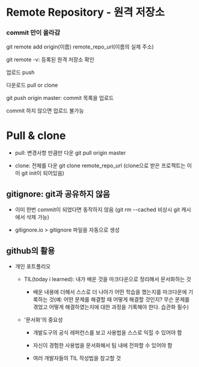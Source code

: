 # Remote Repository - 원격 저장소

### commit 만이 올라감

git remote add origin(이름) remote_repo_url(이름의 실제 주소)

git remote -v: 등록된 원격 저장소 확인

업로드 push

다운로드 pull or clone

git push origin master: commit 목록을 업로드

commit 하지 않으면 업로드 불가능

# Pull & clone

- pull: 변경사항 만큼만 다운 git pull origin master

- clone: 전체를 다운 git clone remote_repo_url (clone으로 받은 프로젝트는 이미 git init이 되어있음)

## gitignore: git과 공유하지 않음

- 이미 한번 commit이 되었다면 동작하지 않음 (git rm --cached 비상시 git 캐시에서 삭제 가능)

- gitignore.io > gitignore 파일을 자동으로 생성



## github의 활용

- 개인 포트폴리오
  
  - TIL(today i learned): 내가 배운 것을 마크다운으로 정리해서 문서화하는 것
    
    - 배운 내용에 더해서 스스로 더 나아가 어떤 학습을 했는지를 마크다운에 기록하는 것(예: 어떤 문제를 해결할 때 어떻게 해결할 것인지? 무슨 문제를 겪었고 어떻게 해결하였는지에 대한 과정을 기록해야 한다. 습관화 필수)
  
  - '문서화'의 중요성
    
    - 개발도구의 공식 레퍼런스를 보고 사용법을 스스로 익힐 수 있어야 함
    
    - 자신이 경험한 사용법을 문서화해서 팀 내에 전파할 수 있어야 함
    
    - 여러 개발자들의 TIL 작성법을 참고할 것
